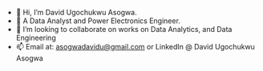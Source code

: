 - 👋 Hi, I’m David Ugochukwu Asogwa.
- 🌱 A Data Analyst and Power Electronics Engineer.
- 💞️ I’m looking to collaborate on works on Data Analytics, and Data Engineering 
- 📫 Email at: asogwadavidu@gmail.com or LinkedIn @ David Ugochukwu Asogwa

<!---
Merci93/Merci93 is a ✨ special ✨ repository because its `README.md` (this file) appears on your GitHub profile.
You can click the Preview link to take a look at your changes.
--->
